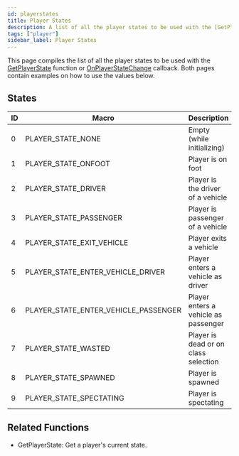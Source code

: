 ```yaml
---
id: playerstates
title: Player States
description: A list of all the player states to be used with the [GetPlayerState](../functions/GetPlayerState.md) function or [OnPlayerStateChange](../callbacks/OnPlayerStateChange.md) callback.
tags: ["player"]
sidebar_label: Player States
---
```


This page compiles the list of all the player states to be used with the [GetPlayerState](../functions/GetPlayerState.md) function or [OnPlayerStateChange](../callbacks/OnPlayerStateChange.md) callback. Both pages contain examples on how to use the values below.

## States

|ID|Macro|Description|
|--- |--- |--- |
|0|PLAYER_STATE_NONE|Empty (while initializing)|
|1|PLAYER_STATE_ONFOOT|Player is on foot|
|2|PLAYER_STATE_DRIVER|Player is the driver of a vehicle|
|3|PLAYER_STATE_PASSENGER|Player is passenger of a vehicle|
|4|PLAYER_STATE_EXIT_VEHICLE|Player exits a vehicle|
|5|PLAYER_STATE_ENTER_VEHICLE_DRIVER|Player enters a vehicle as driver|
|6|PLAYER_STATE_ENTER_VEHICLE_PASSENGER|Player enters a vehicle as passenger|
|7|PLAYER_STATE_WASTED|Player is dead or on class selection|
|8|PLAYER_STATE_SPAWNED|Player is spawned|
|9|PLAYER_STATE_SPECTATING|Player is spectating|


## Related Functions

- GetPlayerState: Get a player's current state.